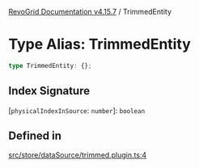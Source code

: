 [RevoGrid Documentation v4.15.7](README.md) / TrimmedEntity

# Type Alias: TrimmedEntity

```ts
type TrimmedEntity: {};
```

## Index Signature

 \[`physicalIndexInSource`: `number`\]: `boolean`

## Defined in

[src/store/dataSource/trimmed.plugin.ts:4](https://github.com/revolist/revogrid/blob/4b66617ba213e84ecc08d523780ce49415de163a/src/store/dataSource/trimmed.plugin.ts#L4)
